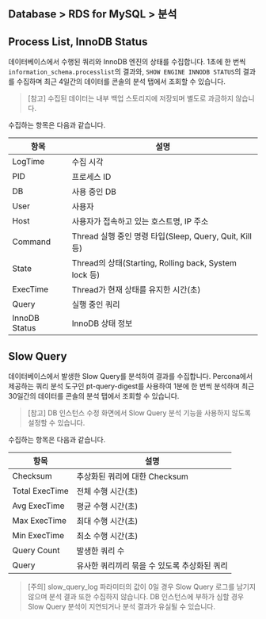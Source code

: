 ## Database > RDS for MySQL > 분석

## Process List, InnoDB Status

데이터베이스에서 수행된 쿼리와 InnoDB 엔진의 상태를 수집합니다. 1초에 한 번씩 `information_schema.processlist`의 결과와, `SHOW ENGINE INNODB STATUS`의 결과를 수집하며 최근 4일간의 데이터를 콘솔의 분석 탭에서 조회할 수 있습니다.

> [참고] 수집된 데이터는 내부 백업 스토리지에 저장되며 별도로 과금하지 않습니다.

수집하는 항목은 다음과 같습니다.

| 항목            | 설명                                                |
|---------------|---------------------------------------------------|
| LogTime       | 수집 시각                                             |
| PID           | 프로세스 ID                                           |
| DB            | 사용 중인 DB                                          |
| User          | 사용자                                               |
| Host          | 사용자가 접속하고 있는 호스트명, IP 주소                          |
| Command       | Thread 실행 중인 명령 타입(Sleep, Query, Quit, Kill 등)    |
| State         | Thread의 상태(Starting, Rolling back, System lock 등) |
| ExecTime      | Thread가 현재 상태를 유지한 시간(초)                          |
| Query         | 실행 중인 쿼리                                          |
| InnoDB Status | InnoDB 상태 정보                                      |

## Slow Query

데이터베이스에서 발생한 Slow Query를 분석하여 결과를 수집합니다. Percona에서 제공하는 쿼리 분석 도구인 pt-query-digest를 사용하여 1분에 한 번씩 분석하며 최근 30일간의 데이터를 콘솔의 분석 탭에서 조회할 수 있습니다.

> [참고] DB 인스턴스 수정 화면에서 Slow Query 분석 기능을 사용하지 않도록 설정할 수 있습니다.

수집하는 항목은 다음과 같습니다.

| 항목             | 설명                        |
|----------------|---------------------------|
| Checksum       | 추상화된 쿼리에 대한 Checksum      |
| Total ExecTime | 전체 수행 시간(초)               |
| Avg ExecTime   | 평균 수행 시간(초)               |
| Max ExecTime   | 최대 수행 시간(초)               |
| Min ExecTime   | 최소 수행 시간(초)               |
| Query Count    | 발생한 쿼리 수                  |
| Query          | 유사한 쿼리끼리 묶을 수 있도록 추상화된 쿼리 |

> [주의]
> slow_query_log 파라미터의 값이 0일 경우 Slow Query 로그를 남기지 않으며 분석 결과 또한 수집하지 않습니다.
> DB 인스턴스에 부하가 심할 경우 Slow Query 분석이 지연되거나 분석 결과가 유실될 수 있습니다.